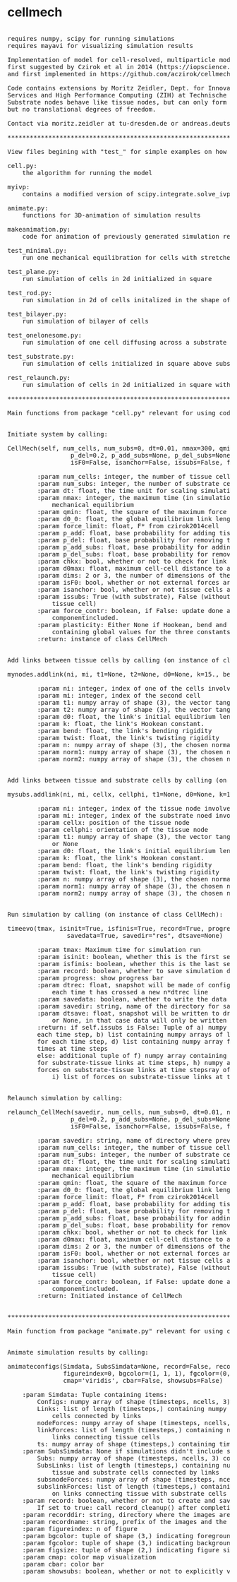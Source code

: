 # cellmech
<pre>

requires numpy, scipy for running simulations
requires mayavi for visualizing simulation results

Implementation of model for cell-resolved, multiparticle model of plastic tissue deformations and morphogenesis
first suggested by Czirok et al in 2014 (https://iopscience.iop.org/article/10.1088/1478-3975/12/1/016005/meta)
and first implemented in https://github.com/aczirok/cellmech.

Code contains extensions by Moritz Zeidler, Dept. for Innovative Methods of Computing (IMC), Centre for Information 
Services and High Performance Computing (ZIH) at Technische Universitaet Dresden. Code introduces substrate nodes. 
Substrate nodes behave like tissue nodes, but can only form links with other tissue nodes. They have three rotational,
but no translational degrees of freedom.

Contact via moritz.zeidler at tu-dresden.de or andreas.deutsch at tu-dresden.de.
        
************************************************************************************************************************

View files begining with "test_" for simple examples on how to use the code.

cell.py:
    the algorithm for running the model
    
myivp:
    contains a modified version of scipy.integrate.solve_ivp
    
animate.py:
    functions for 3D-animation of simulation results
    
makeanimation.py:
    code for animation of previously generated simulation results
    
test_minimal.py:
    run one mechanical equilibration for cells with stretched links

test_plane.py:
    run simulation of cells in 2d initialized in square
    
test_rod.py:
    run simulation in 2d of cells initalized in the shape of double-rod
    
test_bilayer.py:
    run simulation of bilayer of cells
    
test_onelonesome.py:
    run simulation of one cell diffusing across a substrate
    
test_substrate.py:
    run simulation of cells initialized in square above substrate
    
rest_relaunch.py:
    run simulation of cells in 2d initialized in square with interruption and relaunch after half-time

************************************************************************************************************************

Main functions from package "cell.py" relevant for using code:


Initiate system by calling: 

CellMech(self, num_cells, num_subs=0, dt=0.01, nmax=300, qmin=0.001, d0_0=1., force_limit=15., p_add=1.,
                 p_del=0.2, p_add_subs=None, p_del_subs=None, chkx=False, d0max=2., dims=3, F_contr=1.,
                 isF0=False, isanchor=False, issubs=False, force_contr=True, plasticity=(15., 10., 1.))
        
        :param num_cells: integer, the number of tissue cells
        :param num_subs: integer, the number of substrate cells
        :param dt: float, the time unit for scaling simulation time
        :param nmax: integer, the maximum time (in simulation time) for until cutoff when calculating
            mechanical equilibrium
        :param qmin: float, the square of the maximum force per cell until mechanical equilibration is cut off
        :param d0_0: float, the global equilibrium link length (d_0 in czirok2014cell)
        :param force_limit: float, F* from czirok2014cell
        :param p_add: float, base probability for adding tissue-tissue links
        :param p_del: float, base probability for removing tissue-tissue links
        :param p_add_subs: float, base probability for adding tissue-substrate links
        :param p_del_subs: float, base probability for removing tissue-substrate links
        :param chkx: bool, whether or not to check for link crossings (only functional for dims==2
        :param d0max: float, maximum cell-cell distance to allow a link to be added
        :param dims: 2 or 3, the number of dimensions of the simulations
        :param isF0: bool, whether or not external forces are a part of the problem
        :param isanchor: bool, whether or not tissue cells are anchored to a x0-position
        :param issubs: True (with substrate), False (without substrate) or "lonesome" (with substrate but only one
            tissue cell)
        :param force_contr: boolean, if False: update done as suggested in czirok2014cell. if True: force-dependent
            componentincluded.
        :param plasticity: Either None if Hookean, bend and twist constants are set individually per link, or tuple
            containing global values for the three constants 
        :return: instance of class CellMech
   
        
Add links between tissue cells by calling (on instance of class CellMech):

mynodes.addlink(ni, mi, t1=None, t2=None, d0=None, k=15., bend=10., twist=1., n=None, norm1=None, norm2=None)

        :param ni: integer, index of one of the cells involved in the link
        :param mi: integer, index of the second cell
        :param t1: numpy array of shape (3), the vector tangential to the link at the surface of cell ni or None
        :param t2: numpy array of shape (3), the vector tangential to the link at the surface of cell mi or None
        :param d0: float, the link's initial equilibrium length. If None: set to current link length
        :param k: float, the link's Hookean constant.
        :param bend: float, the link's bending rigidity
        :param twist: float, the link's twisting rigidity
        :param n: numpy array of shape (3), the chosen normal vector, or None
        :param norm1: numpy array of shape (3), the chosen normal vector at cell ni. If None: set to n
        :param norm2: numpy array of shape (3), the chosen normal vector at cell mi. If None: set to n
            

Add links between tissue and substrate cells by calling (on instance of class CellMech):

mysubs.addlink(ni, mi, cellx, cellphi, t1=None, d0=None, k=15., bend=10., twist=1., n=None, norm1=None, norm2=None)
            
        :param ni: integer, index of the tissue node involved in the link
        :param mi: integer, index of the substrate noed involved in the link
        :param cellx: position of the tissue node
        :param cellphi: orientation of the tissue node
        :param t1: numpy array of shape (3), the vector tangential to the link at the surface of the substrate cell mi
            or None
        :param d0: float, the link's initial equilibrium length. If None: set to current link length
        :param k: float, the link's Hookean constant.
        :param bend: float, the link's bending rigidity
        :param twist: float, the link's twisting rigidity
        :param n: numpy array of shape (3), the chosen normal vector, or None
        :param norm1: numpy array of shape (3), the chosen normal vector at tissue cell ni. If None: set to n
        :param norm2: numpy array of shape (3), the chosen normal vector at substrate cell mi. If None: set to n
            
            
Run simulation by calling (on instance of class CellMech): 

timeevo(tmax, isinit=True, isfinis=True, record=True, progress=True, dtrec=0,
                savedata=True, savedir="res", dtsave=None)

        :param tmax: Maximum time for simulation run
        :param isinit: boolean, whether this is the first segment of a simulation run
        :param isfinis: boolean, whether this is the last segment of a simulation run
        :param record: boolean, whether to save simulation data for after code has finished
        :param progress: show progress bar
        :param dtrec: float, snapshot will be made of config after every tissue plasticity step if dtsave==0, otherwise
            each time t has crossed a new n*dtrec line
        :param savedata: boolean, whether to write the data to the drive (make sure that record==True)
        :param savedir: string, name of the directory for saving the data
        :param dtsave: float, snapshot will be written to drive after each time t has crossed a new n*dtsave line;
            or None, in that case data will only be written after tmax
        :return: if self.issubs is False: Tuple of a) numpy array containing x-positions of tissue nodes at the end of 
        each time step, b) list containing numpy arrays of link index tuples, c) numpy array containing forces on nodes 
        for each time step, d) list containing numpy array for each timestep with forces on links, e) numpy array of 
        times at time steps
        else: additional tuple of f) numpy array containing fixed positions of substrate nodes, g) list of index tuples
        for substrate-tissue links at time steps, h) numpy array of forces on substrate nodes at time steps, i) list of
        forces on substrate-tissue links at time stepsray of forces on substrate nodes at time steps, 
            i) list of forces on substrate-tissue links at time steps
            
            
Relaunch simulation by calling:

relaunch_CellMech(savedir, num_cells, num_subs=0, dt=0.01, nmax=300, qmin=0.001, d0_0=1., force_limit=15., p_add=1.,
                 p_del=0.2, p_add_subs=None, p_del_subs=None, chkx=False, d0max=2., dims=3, F_contr=1.,
                 isF0=False, isanchor=False, issubs=False, force_contr=True)
                 
        :param savedir: string, name of directory where previous data is saved
        :param num_cells: integer, the number of tissue cells
        :param num_subs: integer, the number of substrate cells
        :param dt: float, the time unit for scaling simulation time
        :param nmax: integer, the maximum time (in simulation time) for until cutoff when calculating
            mechanical equilibrium
        :param qmin: float, the square of the maximum force per cell until mechanical equilibration is cut off
        :param d0_0: float, the global equilibrium link length (d_0 in czirok2014cell)
        :param force_limit: float, F* from czirok2014cell
        :param p_add: float, base probability for adding tissue-tissue links
        :param p_del: float, base probability for removing tissue-tissue links
        :param p_add_subs: float, base probability for adding tissue-substrate links
        :param p_del_subs: float, base probability for removing tissue-substrate links
        :param chkx: bool, whether or not to check for link crossings (only functional for dims==2
        :param d0max: float, maximum cell-cell distance to allow a link to be added
        :param dims: 2 or 3, the number of dimensions of the simulations
        :param isF0: bool, whether or not external forces are a part of the problem
        :param isanchor: bool, whether or not tissue cells are anchored to a x0-position
        :param issubs: True (with substrate), False (without substrate) or "lonesome" (with substrate but only one
            tissue cell)
        :param force_contr: boolean, if False: update done as suggested in czirok2014cell. if True: force-dependent
            componentincluded.
        :return: Initiated instance of CellMech
        
        
************************************************************************************************************************

Main function from package "animate.py" relevant for using code:


Animate simulation results by calling: 

animateconfigs(Simdata, SubsSimdata=None, record=False, recorddir="./movie/", recordname="ani",
               figureindex=0, bgcolor=(1, 1, 1), fgcolor=(0, 0, 0), figsize=(1000, 1000),
               cmap='viridis', cbar=False, showsubs=False)
               
    :param Simdata: Tuple containing items:
        Configs: numpy array of shape (timesteps, ncells, 3) containing positions of tissue cells
        Links: list of length (timesteps,) containing numpy arrays of shapes (nlinks, 2) containing indices of tissue
            cells connected by links
        nodeForces: numpy array of shape (timesteps, ncells, 3) containing forces on tissue cells
        linkForces: list of length (timesteps,) containing numpy arrays of shapes (nlinks, 3) containing forces on
            links connecting tissue cells
        ts: numpy array of shape (timesteps,) containing times of the system snapshots
    :param SubsSimdata: None if simulations didn't include substrate, or Tuple containing items:
        Subs: numpy array of shape (timesteps, ncells, 3) containing positions of substrate cells
        SubsLinks: list of length (timesteps,) containing numpy arrays of shape (nlinks, 2) containing indices of
            tissue and substrate cells connected by links
        subsnodeForces: numpy array of shape (timesteps, ncells, 3) containing forces on substrate cells
        subslinkForces: list of length (timesteps,) containing numpy arrays of shapes (nlinks, 3) containing forces
            on links connecting tissue with substrate cells
    :param record: boolean, whether or not to create and save a movie in oppose to only showing the animation.
        If set to true: call record_cleanup() after completing mlab.show()
    :param recorddir: string, directory where the images are saved and the movie should be save
    :param recordname: string, prefix of the images and the movie
    :param figureindex: n of figure
    :param bgcolor: tuple of shape (3,) indicating foreground color
    :param fgcolor: tuple of shape (3,) indicating background color
    :param figsize: tuple of shape (2,) indicating figure size
    :param cmap: color map visualization
    :param cbar: color bar
    :param showsubs: boolean, whether or not to explicitly visualize substrate cells

</pre>
